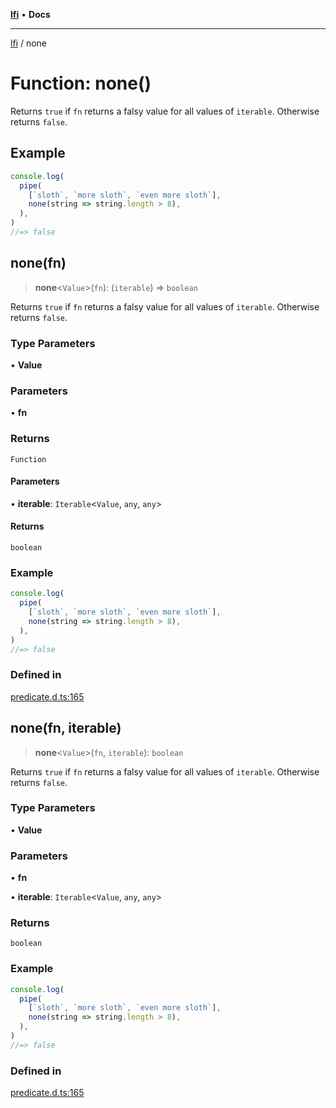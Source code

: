 [**lfi**](../readme.md) • **Docs**

***

[lfi](../globals.md) / none

# Function: none()

Returns `true` if `fn` returns a falsy value for all values of `iterable`.
Otherwise returns `false`.

## Example

```js
console.log(
  pipe(
    [`sloth`, `more sloth`, `even more sloth`],
    none(string => string.length > 8),
  ),
)
//=> false
```

## none(fn)

> **none**\<`Value`\>(`fn`): (`iterable`) => `boolean`

Returns `true` if `fn` returns a falsy value for all values of `iterable`.
Otherwise returns `false`.

### Type Parameters

• **Value**

### Parameters

• **fn**

### Returns

`Function`

#### Parameters

• **iterable**: `Iterable`\<`Value`, `any`, `any`\>

#### Returns

`boolean`

### Example

```js
console.log(
  pipe(
    [`sloth`, `more sloth`, `even more sloth`],
    none(string => string.length > 8),
  ),
)
//=> false
```

### Defined in

[predicate.d.ts:165](https://github.com/TomerAberbach/lfi/blob/d7a0f90dd72245d6efd6bd97c58a78b3f3028f25/src/operations/predicate.d.ts#L165)

## none(fn, iterable)

> **none**\<`Value`\>(`fn`, `iterable`): `boolean`

Returns `true` if `fn` returns a falsy value for all values of `iterable`.
Otherwise returns `false`.

### Type Parameters

• **Value**

### Parameters

• **fn**

• **iterable**: `Iterable`\<`Value`, `any`, `any`\>

### Returns

`boolean`

### Example

```js
console.log(
  pipe(
    [`sloth`, `more sloth`, `even more sloth`],
    none(string => string.length > 8),
  ),
)
//=> false
```

### Defined in

[predicate.d.ts:165](https://github.com/TomerAberbach/lfi/blob/d7a0f90dd72245d6efd6bd97c58a78b3f3028f25/src/operations/predicate.d.ts#L165)
